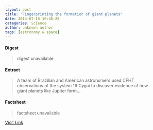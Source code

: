 ```yaml
---
layout: post
title: "Fingerprinting the formation of giant planets"
date: 2014-07-18 10:46:25
categories: Science
author: unknown author
tags: [astronomy & space]
---
```



#### Digest
>digest unavailable

#### Extract
>A team of Brazilian and American astronomers used CFHT observations of the system 16 Cygni to discover evidence of how giant planets like Jupiter form....

#### Factsheet
>factsheet unavailable

[Visit Link](http://phys.org/news324884769.html)


